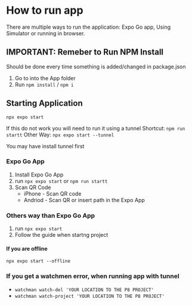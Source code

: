 # How to run app
There are multiple ways to run the application: Expo Go app, Using Simulator or running in browser.

## IMPORTANT: Remeber to Run NPM Install
Should be done every time something is added/changed in package.json
1. Go to into the App folder
2. Run `npm install` / `npm i` 


## Starting Application
`npx expo start`

If this do not work you will need to run it using a tunnel
Shortcut: `npm run startt`
Other Way: `npx expo start --tunnel`

You may have install tunnel first

### Expo Go App
1. Install Expo Go App
2. run `npx expo start` or `npm run startt`
3. Scan QR Code
    - iPhone - Scan QR code 
    - Andriod - Scan QR or insert path in the Expo App

### Others way than Expo Go App
1. run `npx expo start`
2. Follow the guide when startng project


#### If you are offline 
`npx expo start --offline`

### If you get a watchmen error, when running app with tunnel 
* `watchman watch-del 'YOUR LOCATION TO THE P8 PROJECT' `
* `watchman watch-project 'YOUR LOCATION TO THE P8 PROJECT'`